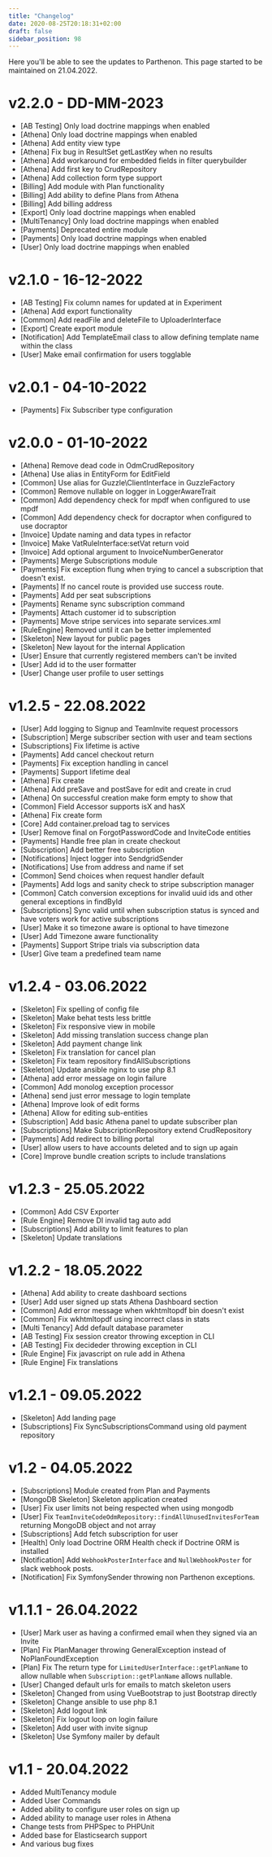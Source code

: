 ```yaml
---
title: "Changelog"
date: 2020-08-25T20:18:31+02:00
draft: false
sidebar_position: 98
---
```

Here you'll be able to see the updates to Parthenon. This page started to be maintained on 21.04.2022.

# v2.2.0 - DD-MM-2023

* [AB Testing] Only load doctrine mappings when enabled
* [Athena] Only load doctrine mappings when enabled
* [Athena] Add entity view type
* [Athena] Fix bug in ResultSet getLastKey when no results
* [Athena] Add workaround for embedded fields in filter querybuilder
* [Athena] Add first key to CrudRepository
* [Athena] Add collection form type support
* [Billing] Add module with Plan functionality
* [Billing] Add ability to define Plans from Athena
* [Billing] Add billing address
* [Export] Only load doctrine mappings when enabled
* [MultiTenancy] Only load doctrine mappings when enabled
* [Payments] Deprecated entire module
* [Payments] Only load doctrine mappings when enabled
* [User] Only load doctrine mappings when enabled

# v2.1.0 - 16-12-2022

* [AB Testing] Fix column names for updated at in Experiment
* [Athena] Add export functionality
* [Common] Add readFile and deleteFile to UploaderInterface
* [Export] Create export module
* [Notification] Add TemplateEmail class to allow defining template name within the class
* [User] Make email confirmation for users togglable

# v2.0.1 - 04-10-2022

* [Payments] Fix Subscriber type configuration

# v2.0.0 - 01-10-2022

* [Athena] Remove dead code in OdmCrudRepository
* [Athena] Use alias in EntityForm for EditField
* [Common] Use alias for Guzzle\ClientInterface in GuzzleFactory
* [Common] Remove nullable on logger in LoggerAwareTrait
* [Common] Add dependency check for mpdf when configured to use mpdf
* [Common] Add dependency check for docraptor when configured to use docraptor
* [Invoice] Update naming and data types in refactor
* [Invoice] Make VatRuleInterface:setVat return void
* [Invoice] Add optional argument to InvoiceNumberGenerator
* [Payments] Merge Subscriptions module
* [Payments] Fix exception flung when trying to cancel a subscription that doesn't exist.
* [Payments] If no cancel route is provided use success route.
* [Payments] Add per seat subscriptions
* [Payments] Rename sync subscription command
* [Payments] Attach customer id to subscription
* [Payments] Move stripe services into separate services.xml
* [RuleEngine] Removed until it can be better implemented
* [Skeleton] New layout for public pages
* [Skeleton] New layout for the internal Application
* [User] Ensure that currently registered members can't be invited
* [User] Add id to the user formatter
* [User] Change user profile to user settings

# v1.2.5 - 22.08.2022

* [User] Add logging to Signup and TeamInvite request processors
* [Subscription] Merge subscriber section with user and team sections
* [Subscriptions] Fix lifetime is active
* [Payments] Add cancel checkout return
* [Payments] Fix exception handling in cancel
* [Payments] Support lifetime deal
* [Athena] Fix create
* [Athena] Add preSave and postSave for edit and create in crud
* [Athena] On successful creation make form empty to show that
* [Common] Field Accessor supports isX and hasX
* [Athena] Fix create form
* [Core] Add container.preload tag to services
* [User] Remove final on ForgotPasswordCode and InviteCode entities
* [Payments] Handle free plan in create checkout
* [Subscription] Add better free subscription
* [Notifications] Inject logger into SendgridSender
* [Notifications] Use from address and name if set
* [Common] Send choices when request handler default
* [Payments] Add logs and sanity check to stripe subscription manager
* [Common] Catch conversion exceptions for invalid uuid ids and other general exceptions in findById
* [Subscriptions] Sync valid until when subscription status is synced and have voters work for active subscriptions
* [User] Make it so timezone aware is optional to have timezone
* [User] Add Timezone aware functionality
* [Payments] Support Stripe trials via subscription data
* [User] Give team a predefined team name

# v1.2.4 - 03.06.2022

* [Skeleton] Fix spelling of config file
* [Skeleton] Make behat tests less brittle
* [Skeleton] Fix responsive view in mobile
* [Skeleton] Add missing translation success change plan
* [Skeleton] Add payment change link
* [Skeleton] Fix translation for cancel plan
* [Skeleton] Fix team repository findAllSubscriptions
* [Skeleton] Update ansible nginx to use php 8.1
* [Athena] add error message on login failure
* [Common] Add monolog exception processor
* [Athena] send just error message to login template
* [Athena] Improve look of edit forms
* [Athena] Allow for editing sub-entities
* [Subscription] Add basic Athena panel to update subscriber plan
* [Subscriptions] Make SubscriptionRepository extend CrudRepository
* [Payments] Add redirect to billing portal
* [User] allow users to have accounts deleted and to sign up again
* [Core] Improve bundle creation scripts to include translations

# v1.2.3 - 25.05.2022

* [Common] Add CSV Exporter
* [Rule Engine] Remove DI invalid tag auto add
* [Subscriptions] Add ability to limit features to plan
* [Skeleton] Update translations

# v1.2.2 - 18.05.2022

* [Athena] Add ability to create dashboard sections
* [User] Add user signed up stats Athena Dashboard section
* [Common] Add error message when wkhtmltopdf bin doesn't exist
* [Common] Fix wkhtmltopdf using incorrect class in stats
* [Multi Tenancy] Add default database parameter
* [AB Testing] Fix session creator throwing exception in CLI
* [AB Testing] Fix decideder throwing exception in CLI
* [Rule Engine] Fix javascript on rule add in Athena
* [Rule Engine] Fix translations

# v1.2.1 - 09.05.2022

* [Skeleton] Add landing page
* [Subscriptions] Fix SyncSubscriptionsCommand using old payment repository

# v1.2 - 04.05.2022

* [Subscriptions] Module created from Plan and Payments
* [MongoDB Skeleton] Skeleton application created
* [User] Fix user limits not being respected when using mongodb
* [User] Fix `TeamInviteCodeOdmRepository::findAllUnusedInvitesForTeam` returning MongoDB object and not array
* [Subscriptions] Add fetch subscription for user
* [Health] Only load Doctrine ORM Health check if Doctrine ORM is installed
* [Notification] Add `WebhookPosterInterface` and `NullWebhookPoster` for slack webhook posts.
* [Notification] Fix SymfonySender throwing non Parthenon exceptions.

# v1.1.1 - 26.04.2022

* [User] Mark user as having a confirmed email when they signed via an Invite
* [Plan] Fix PlanManager throwing GeneralException instead of NoPlanFoundException
* [Plan] Fix The return type for `LimitedUserInterface::getPlanName` to allow nullable when `Subscription::getPlanName` allows nullable.
* [User] Changed default urls for emails to match skeleton users
* [Skeleton] Changed from using VueBootstrap to just Bootstrap directly
* [Skeleton] Change ansible to use php 8.1
* [Skeleton] Add logout link
* [Skeleton] Fix logout loop on login failure
* [Skeleton] Add user with invite signup
* [Skeleton] Use Symfony mailer by default

# v1.1 - 20.04.2022

* Added MultiTenancy module
* Added User Commands
* Added ability to configure user roles on sign up
* Added ability to manage user roles in Athena
* Change tests from PHPSpec to PHPUnit
* Added base for Elasticsearch support
* And various bug fixes
